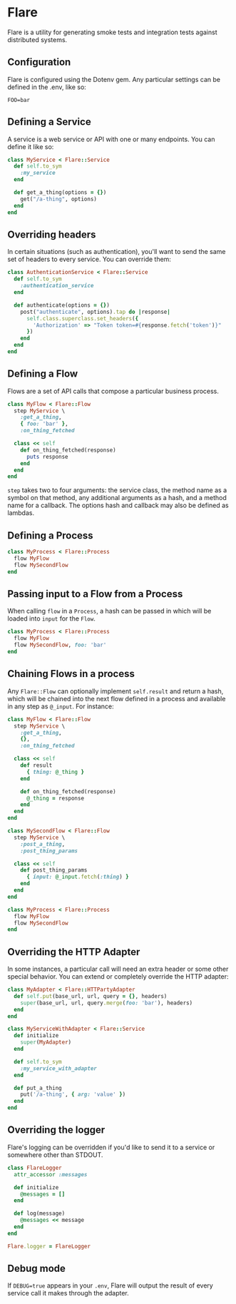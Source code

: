 # Flare

Flare is a utility for generating smoke tests and integration tests against
distributed systems.

## Configuration
Flare is configured using the Dotenv gem. Any particular settings can be defined
in the .env, like so:

```
FOO=bar
```

## Defining a Service
A service is a web service or API with one or many endpoints. You can define it
like so:
```ruby
class MyService < Flare::Service
  def self.to_sym
    :my_service
  end

  def get_a_thing(options = {})
    get("/a-thing", options)
  end
end
```

## Overriding headers
In certain situations (such as authentication), you'll want to send the same set
of headers to every service. You can override them:
```ruby
class AuthenticationService < Flare::Service
  def self.to_sym
    :authentication_service
  end

  def authenticate(options = {})
    post("authenticate", options).tap do |response|
      self.class.superclass.set_headers({
        'Authorization' => "Token token=#{response.fetch('token')}"
      })
    end
  end
end
```

## Defining a Flow
Flows are a set of API calls that compose a particular business process.
```ruby
class MyFlow < Flare::Flow
  step MyService \
    :get_a_thing,
    { foo: 'bar' },
    :on_thing_fetched

  class << self
    def on_thing_fetched(response)
      puts response
    end
  end
end
```

`step` takes two to four arguments: the service class, the method name as a symbol
on that method, any additional arguments as a hash, and a method name for a callback.
The options hash and callback may also be defined as lambdas.

## Defining a Process
```ruby
class MyProcess < Flare::Process
  flow MyFlow
  flow MySecondFlow
end
```

## Passing input to a Flow from a Process
When calling `flow` in a `Process`, a hash can be passed in which will be loaded
into `input` for the `Flow`.
```ruby
class MyProcess < Flare::Process
  flow MyFlow
  flow MySecondFlow, foo: 'bar'
end
```

## Chaining Flows in a process
Any `Flare::Flow` can optionally implement `self.result` and return a hash, which
will be chained into the next flow defined in a process and available in any step
as `@_input`. For instance:
```ruby
class MyFlow < Flare::Flow
  step MyService \
    :get_a_thing,
    {},
    :on_thing_fetched

  class << self
    def result
      { thing: @_thing }
    end

    def on_thing_fetched(response)
      @_thing = response
    end
  end
end

class MySecondFlow < Flare::Flow
  step MyService \
    :post_a_thing,
    :post_thing_params

  class << self
    def post_thing_params
      { input: @_input.fetch(:thing) }
    end
  end
end

class MyProcess < Flare::Process
  flow MyFlow
  flow MySecondFlow
end
```

## Overriding the HTTP Adapter
In some instances, a particular call will need an extra header or some other
special behavior. You can extend or completely override the HTTP adapter:
```ruby
class MyAdapter < Flare::HTTPartyAdapter
  def self.put(base_url, url, query = {}, headers)
    super(base_url, url, query.merge(foo: 'bar'), headers)
  end
end

class MyServiceWithAdapter < Flare::Service
  def initialize
    super(MyAdapter)
  end

  def self.to_sym
    :my_service_with_adapter
  end

  def put_a_thing
    put('/a-thing', { arg: 'value' })
  end
end
```

## Overriding the logger
Flare's logging can be overridden if you'd like to send it to a service or
somewhere other than STDOUT.
```ruby
class FlareLogger
  attr_accessor :messages

  def initialize
    @messages = []
  end

  def log(message)
    @messages << message
  end
end

Flare.logger = FlareLogger
```

## Debug mode
If `DEBUG=true` appears in your `.env`, Flare will output the result of every
service call it makes through the adapter.
